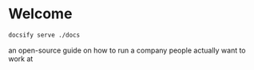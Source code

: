 # Welcome

```bash
docsify serve ./docs
```

an open-source guide on how to run a company people actually want to work at
